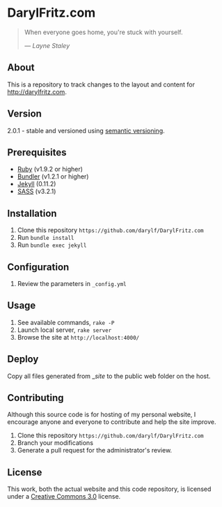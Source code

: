 DarylFritz.com
==============
> When everyone goes home, you're stuck with yourself. 
>
> &mdash; <cite>Layne Staley</cite>


About
-----
This is a repository to track changes to the layout and content for <http://darylfritz.com>.


Version
-------
2.0.1 - stable and versioned using [semantic versioning](http://semver.org/).

Prerequisites
-------------
* [Ruby](http://www.ruby-lang.org/en/) (v1.9.2 or higher)
* [Bundler](http://gembundler.com) (v1.2.1 or higher)
* [Jekyll](http://jekyllrb.com) (0.11.2)
* [SASS](http://sass-lang.com) (v3.2.1)

Installation
------------
1. Clone this repository `https://github.com/darylf/DarylFritz.com`
2. Run `bundle install`
3. Run `bundle exec jekyll`


Configuration
-------------
1. Review the parameters in `_config.yml`


Usage
-----
1. See available commands, `rake -P`
2. Launch local server, `rake server`
3. Browse the site at `http://localhost:4000/`


Deploy
------
Copy all files generated from __site_ to the public web folder on the host.


Contributing
------------
Although this source code is for hosting of my personal website, I encourage anyone and everyone to contribute and help the site improve.

1. Clone this repository `https://github.com/darylf/DarylFritz.com`
2. Branch your modifications
3. Generate a pull request for the administrator's review.


License
-------
This work, both the actual website and this code repository, is licensed under a [Creative Commons 3.0](http://creativecommons.org/licenses/by-nc-sa/3.0/) license.